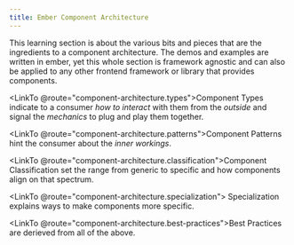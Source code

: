 ```yaml
---
title: Ember Component Architecture
---
```


This learning section is about the various bits and pieces that are the
ingredients to a component architecture. The demos and examples are written
in ember, yet this whole section is framework agnostic and can also be applied
to any other frontend framework or library that provides components.

<LinkTo @route="component-architecture.types">Component Types</LinkTo> indicate to a consumer _how
to interact_ with them from the _outside_ and signal the _mechanics_ to plug
and play them together.

<LinkTo @route="component-architecture.patterns">Component Patterns</LinkTo> hint the consumer about
the _inner workings_.

<LinkTo @route="component-architecture.classification">Component Classification</LinkTo> set the
range from generic to specific and how components align on that spectrum.

<LinkTo @route="component-architecture.specialization"> Specialization</LinkTo> explains ways to
make components more specific.

<LinkTo @route="component-architecture.best-practices">Best Practices</LinkTo> are derieved from
all of the above.
